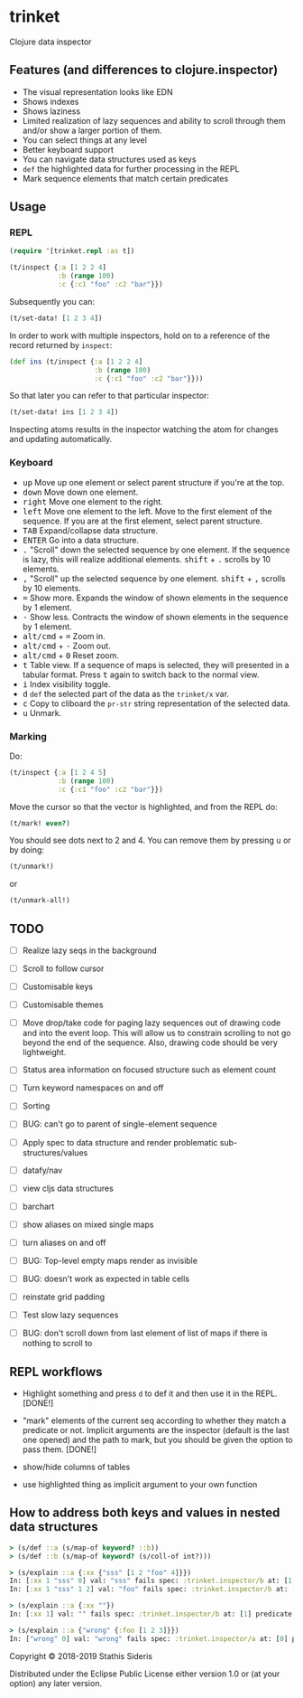 # trinket

Clojure data inspector

## Features (and differences to clojure.inspector)

- The visual representation looks like EDN
- Shows indexes
- Shows laziness
- Limited realization of lazy sequences and ability to scroll through
  them and/or show a larger portion of them.
- You can select things at any level
- Better keyboard support
- You can navigate data structures used as keys
- `def` the highlighted data for further processing in the REPL
- Mark sequence elements that match certain predicates

## Usage

### REPL

``` clojure
(require '[trinket.repl :as t])

(t/inspect {:a [1 2 2 4]
            :b (range 100)
            :c {:c1 "foo" :c2 "bar"}})
```

Subsequently you can:

``` clojure
(t/set-data! [1 2 3 4])
```

In order to work with multiple inspectors, hold on to a reference of
the record returned by `inspect`:

``` clojure
(def ins (t/inspect {:a [1 2 2 4]
                     :b (range 100)
                     :c {:c1 "foo" :c2 "bar"}}))
```

So that later you can refer to that particular inspector:

``` clojure
(t/set-data! ins [1 2 3 4])
```

Inspecting atoms results in the inspector watching the atom for
changes and updating automatically.

### Keyboard

* <kbd>up</kbd> Move up one element or select parent structure if
  you're at the top.
* <kbd>down</kbd> Move down one element.
* <kbd>right</kbd> Move one element to the right.
* <kbd>left</kbd> Move one element to the left. Move to the first
  element of the sequence. If you are at the first element, select
  parent structure.
* <kbd>TAB</kbd> Expand/collapse data structure.
* <kbd>ENTER</kbd> Go into a data structure.
* <kbd>.</kbd> "Scroll" down the selected sequence by one element. If
  the sequence is lazy, this will realize additional
  elements. <kbd>shift</kbd> + <kbd>.</kbd> scrolls by 10 elements.
* <kbd>,</kbd> "Scroll" up the selected sequence by one
  element. <kbd>shift</kbd> + <kbd>,</kbd> scrolls by 10 elements.
* <kbd>=</kbd> Show more. Expands the window of shown elements in the
  sequence by 1 element.
* <kbd>-</kbd> Show less. Contracts the window of shown elements in
  the sequence by 1 element.
* <kbd>alt/cmd</kbd> + <kbd>=</kbd> Zoom in.
* <kbd>alt/cmd</kbd> + <kbd>-</kbd> Zoom out.
* <kbd>alt/cmd</kbd> + <kbd>0</kbd> Reset zoom.
* <kbd>t</kbd> Table view. If a sequence of maps is selected, they
  will presented in a tabular format. Press <kbd>t</kbd> again to
  switch back to the normal view.
* <kbd>i</kbd> Index visibility toggle.
* <kbd>d</kbd> `def` the selected part of the data as the `trinket/x`
  var.
* <kbd>c</kbd> Copy to cliboard the `pr-str` string representation of
  the selected data.
* <kbd>u</kbd> Unmark.

### Marking

Do:

``` clojure
(t/inspect {:a [1 2 4 5]
            :b (range 100)
            :c {:c1 "foo" :c2 "bar"}})
```

Move the cursor so that the vector is highlighted, and from the REPL
do:

``` clojure
(t/mark! even?)
```

You should see dots next to 2 and 4. You can remove them by pressing
<kbd>u</kbd> or by doing:

``` clojure
(t/unmark!)
```

or

``` clojure
(t/unmark-all!)
```

## TODO

- [ ] Realize lazy seqs in the background
- [ ] Scroll to follow cursor
- [ ] Customisable keys
- [ ] Customisable themes
- [ ] Move drop/take code for paging lazy sequences out of drawing
      code and into the event loop. This will allow us to constrain
      scrolling to not go beyond the end of the sequence. Also,
      drawing code should be very lightweight.
- [ ] Status area information on focused structure such as element
      count
- [ ] Turn keyword namespaces on and off
- [ ] Sorting
- [ ] BUG: can't go to parent of single-element sequence
- [ ] Apply spec to data structure and render problematic
      sub-structures/values
- [ ] datafy/nav
- [ ] view cljs data structures
- [ ] barchart
- [ ] show aliases on mixed single maps
- [ ] turn aliases on and off
- [ ] BUG: Top-level empty maps render as invisible

- [ ] BUG: <d> doesn't work as expected in table cells
- [ ] reinstate grid padding
- [ ] Test slow lazy sequences
- [ ] BUG: don't scroll down from last element of list of maps if
      there is nothing to scroll to

## REPL workflows

- Highlight something and press `d` to def it and then use it in the
  REPL. [DONE!]

- "mark" elements of the current seq according to whether they match a
  predicate or not. Implicit arguments are the inspector (default is
  the last one opened) and the path to mark, but you should be given
  the option to pass them. [DONE!]

- show/hide columns of tables

- use highlighted thing as implicit argument to your own function

## How to address both keys and values in nested data structures

``` clojure
> (s/def ::a (s/map-of keyword? ::b))
> (s/def ::b (s/map-of keyword? (s/coll-of int?)))

> (s/explain ::a {:xx {"sss" [1 2 "foo" 4]}})
In: [:xx 1 "sss" 0] val: "sss" fails spec: :trinket.inspector/b at: [1 0] predicate: keyword?
In: [:xx 1 "sss" 1 2] val: "foo" fails spec: :trinket.inspector/b at: [1 1] predicate: int?

> (s/explain ::a {:xx ""})
In: [:xx 1] val: "" fails spec: :trinket.inspector/b at: [1] predicate: map?

> (s/explain ::a {"wrong" {:foo [1 2 3]}})
In: ["wrong" 0] val: "wrong" fails spec: :trinket.inspector/a at: [0] predicate: keyword?
```

Copyright © 2018-2019 Stathis Sideris

Distributed under the Eclipse Public License either version 1.0 or (at
your option) any later version.

